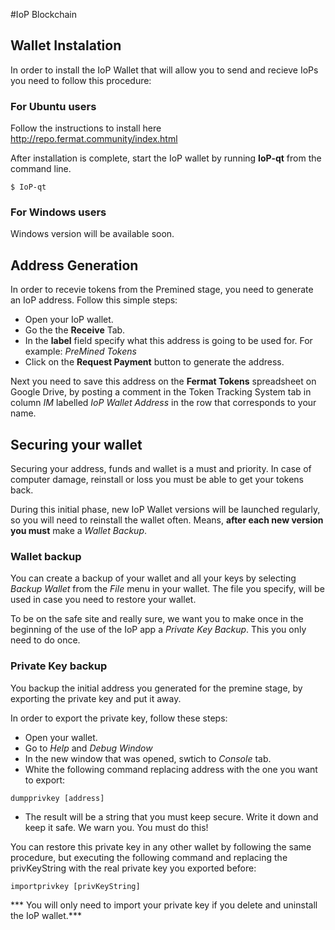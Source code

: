 #IoP Blockchain

## Wallet Instalation
In order to install the IoP Wallet that will allow you to send and recieve IoPs you need to follow this procedure:

### For Ubuntu users
Follow the instructions to install here http://repo.fermat.community/index.html

After installation is complete, start the IoP wallet by running **IoP-qt** from the command line.

```
$ IoP-qt
```

### For Windows users
Windows version will be available soon.

## Address Generation
In order to recevie tokens from the Premined stage, you need to generate an IoP address. Follow this simple steps:

* Open your IoP wallet.
* Go the the **Receive** Tab.
* In the **label** field specify what this address is going to be used for. For example: *PreMined Tokens*
* Click on the **Request Payment** button to generate the address.


Next you need to save this address on the **Fermat Tokens** spreadsheet on Google Drive, by posting a comment in the Token Tracking System tab in column *IM* labelled *IoP Wallet Address* in the row that corresponds to your name.

## Securing your wallet

Securing your address, funds and wallet is a must and priority. In case of computer damage, reinstall or loss you must be able to get your tokens back.

During this initial phase, new IoP Wallet versions will be launched regularly, so you will need to reinstall the wallet often.
Means, **after each new version you must** make a *Wallet Backup*.

### Wallet backup
You can create a backup of your wallet and all your keys by selecting *Backup Wallet* from the *File* menu in your wallet. 
The file you specify, will be used in case you need to restore your wallet.


To be on the safe site and really sure, we want you to make once in the beginning of the use of the IoP app a *Private Key Backup*. This you only need to do once.

### Private Key backup

You backup the initial address you generated for the premine stage, by exporting the private key and put it away.

In order to export the private key, follow these steps:

* Open your wallet.
* Go to *Help* and *Debug Window*
* In the new window that was opened, swtich to *Console* tab.
* White the following command replacing address with the one you want to export:

```
dumpprivkey [address]
```
* The result will be a string that you must keep secure. Write it down and keep it safe. We warn you. You must do this!

You can restore this private key in any other wallet by following the same procedure, but executing the following command and replacing the privKeyString with the real private key you exported before:

```
importprivkey [privKeyString]
```

*** You will only need to import your private key if you delete and uninstall the IoP wallet.***
